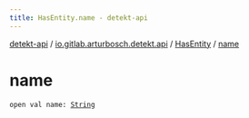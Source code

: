 ```yaml
---
title: HasEntity.name - detekt-api
---
```


[detekt-api](../../index.html) / [io.gitlab.arturbosch.detekt.api](../index.html) / [HasEntity](index.html) / [name](./name.html)

# name

`open val name: `[`String`](https://kotlinlang.org/api/latest/jvm/stdlib/kotlin/-string/index.html)